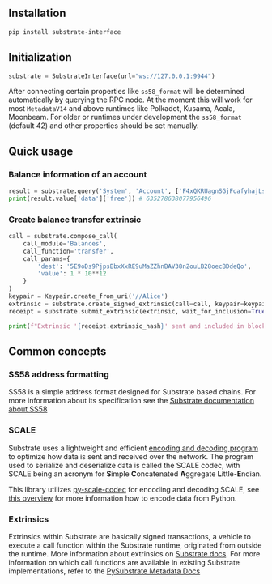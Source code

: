 ## Installation
```bash
pip install substrate-interface
```

## Initialization

```python
substrate = SubstrateInterface(url="ws://127.0.0.1:9944")
```

After connecting certain properties like `ss58_format` will be determined automatically by querying the RPC node. At 
the moment this will work for most `MetadataV14` and above runtimes like Polkadot, Kusama, Acala, Moonbeam. For 
older or runtimes under development the `ss58_format` (default 42) and other properties should be set manually. 

## Quick usage

### Balance information of an account
```python
result = substrate.query('System', 'Account', ['F4xQKRUagnSGjFqafyhajLs94e7Vvzvr8ebwYJceKpr8R7T'])
print(result.value['data']['free']) # 635278638077956496
```
### Create balance transfer extrinsic

```python
call = substrate.compose_call(
    call_module='Balances',
    call_function='transfer',
    call_params={
        'dest': '5E9oDs9PjpsBbxXxRE9uMaZZhnBAV38n2ouLB28oecBDdeQo',
        'value': 1 * 10**12
    }
)
keypair = Keypair.create_from_uri('//Alice')
extrinsic = substrate.create_signed_extrinsic(call=call, keypair=keypair)
receipt = substrate.submit_extrinsic(extrinsic, wait_for_inclusion=True)

print(f"Extrinsic '{receipt.extrinsic_hash}' sent and included in block '{receipt.block_hash}'")
```

## Common concepts

### SS58 address formatting

SS58 is a simple address format designed for Substrate based chains. For more information about its specification 
see the [Substrate documentation about SS58](https://docs.substrate.io/reference/address-formats/) 

### SCALE
Substrate uses a lightweight and efficient 
[encoding and decoding program](https://docs.substrate.io/reference/scale-codec/) to optimize how data is sent and 
received over the network. The program used to serialize and deserialize data is called the SCALE codec, with SCALE 
being an acronym for **S**imple **C**oncatenated **A**ggregate **L**ittle-**E**ndian.

This library utilizes [py-scale-codec](https://github.com/polkascan/py-scale-codec) for encoding and decoding SCALE, see 
[this overview](https://github.com/polkascan/py-scale-codec#examples-of-different-types) for more information how 
to encode data from Python.

### Extrinsics

Extrinsics within Substrate are basically signed transactions, a vehicle to execute a call function within the 
Substrate runtime, originated from outside the runtime. More information about extrinsics 
on [Substrate docs](https://docs.substrate.io/reference/transaction-format/). For more information on which call 
functions are available in existing Substrate implementations, refer to 
the [PySubstrate Metadata Docs](https://polkascan.github.io/py-substrate-metadata-docs/)

